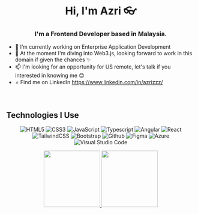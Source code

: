 <h1 align="center">Hi, I'm Azri 👓</h1>

<h3 align="center">I'm a Frontend Developer based in Malaysia.</h3>

- 🔭 I’m currently working on Enterprise Application Development
- 🌱 At the moment I'm diving into Web3.js, looking forward to work in this domain if given the chances ✨
- 📫 I'm looking for an opportunity for US remote, let's talk if you interested in knowing me 😊
- ⭐ Find me on LinkedIn https://www.linkedin.com/in/azrizzz/
    

<br/>

## Technologies I Use
<p align="center">
  <img alt="HTML5" src="https://img.shields.io/badge/html5-%23E34F26.svg?style=for-the-badge&logo=html5&logoColor=white"/>
  <img alt="CSS3" src="https://img.shields.io/badge/css3-%231572B6.svg?style=for-the-badge&logo=css3&logoColor=white"/>
  <img alt="JavaScript" src="https://img.shields.io/badge/JavaScript-F7DF1E?style=for-the-badge&logo=javascript&logoColor=black"/>
  <img alt="Typescript" src="https://img.shields.io/badge/TypeScript-007ACC?style=for-the-badge&logo=typescript&logoColor=white"/>
  <img alt="Angular" src="https://img.shields.io/badge/Angular-DD0031?style=for-the-badge&logo=angular&logoColor=white"/>
  <img alt="React" src="https://img.shields.io/badge/react-%2320232a.svg?style=for-the-badge&logo=react&logoColor=%2361DAFB"/>
  <img alt="TailwindCSS" src="https://img.shields.io/badge/tailwind css-%2338B2AC.svg?style=for-the-badge&logo=tailwind-css&logoColor=white"/>
  <img alt="Bootstrap" src="https://img.shields.io/badge/bootstrap-%23563D7C.svg?style=for-the-badge&logo=bootstrap&logoColor=white"/>
  <img alt="Github" src="https://img.shields.io/badge/github-%23000000.svg?style=for-the-badge&logo=github&logoColor=white"/>
  <img alt="Figma" src="https://img.shields.io/badge/figma-%23F24E1E.svg?style=for-the-badge&logo=figma&logoColor=white" />
  <img alt="Azure" src="https://img.shields.io/badge/Microsoft_Azure-0089D6?style=for-the-badge&logo=microsoft-azure&logoColor=white" />
  <img alt="Visual Studio Code" src="https://img.shields.io/badge/Visual Studio Code-0078d7.svg?style=for-the-badge&logo=visual-studio-code&logoColor=white"/>
</p>
 
 <p align="center">
  <a href="https://github.com/AzriZzz">
    <img height="150em" src="https://github-readme-stats.vercel.app/api?username=AzriZzz&count_private=true&show_icons=true&theme=radical" />
    <img height="150em" src="https://github-readme-stats-eight-theta.vercel.app/api/top-langs/?username=AzriZzz&theme=radical&layout=compact&langs_count=10&exclude_repo=gamebase&hide=objective-c,c,java" />
  </a>
</p>
 
<!--
**AzriZzz/AzriZzz** is a ✨ _special_ ✨ repository because its `README.md` (this file) appears on your GitHub profile.

Here are some ideas to get you started:

- 🔭 I’m currently working on ...
- 🌱 I’m currently learning ...
- 👯 I’m looking to collaborate on ...
- 🤔 I’m looking for help with ...
- 💬 Ask me about ...
- 📫 How to reach me: ...
- 😄 Pronouns: ...
- ⚡ Fun fact: ...
-->
